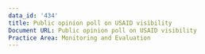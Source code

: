```yaml
---
data_id: '434'
title: Public opinion poll on USAID visibility
Document URL: Public opinion poll on USAID visibility
Practice Area: Monitoring and Evaluation
---
```

